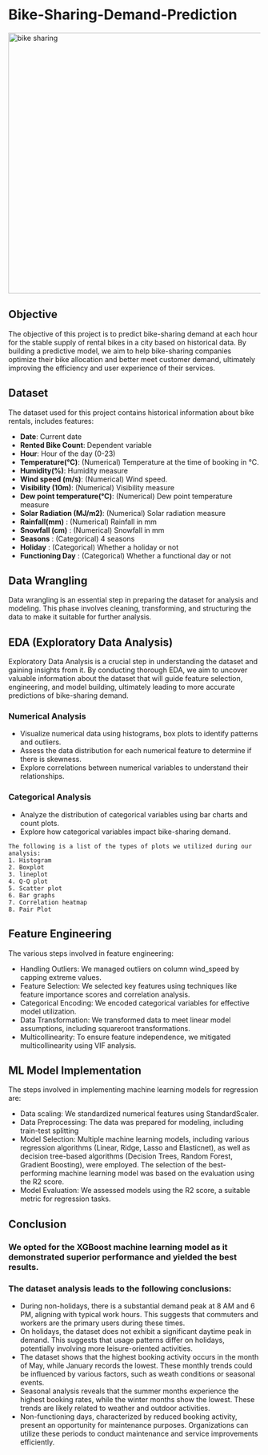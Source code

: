 # Bike-Sharing-Demand-Prediction


<img width="521" alt="bike sharing" src="https://github.com/kratikajawariya28/Bike-Sharing-Demand-Prediction./assets/124557001/cb679e1f-28b5-475b-948b-be89f1dd7b5b">



## Objective
The objective of this project is to predict bike-sharing demand at each hour for the stable supply of rental bikes in a city based on historical data. By building a predictive model, we aim to help bike-sharing companies optimize their bike allocation and better meet customer demand, ultimately improving the efficiency and user experience of their services.

## Dataset
The dataset used for this project contains historical information about bike rentals, includes features:
- **Date**: Current date
- **Rented Bike Count**: Dependent variable
- **Hour**: Hour of the day (0-23)
- **Temperature(°C)**: (Numerical) Temperature at the time of booking in °C.
- **Humidity(%)**: Humidity measure
- **Wind speed (m/s)**: (Numerical) Wind speed.
- **Visibility (10m)**: (Numerical) Visibility measure
- **Dew point temperature(°C)**: (Numerical) Dew point temperature measure
- **Solar Radiation (MJ/m2)**: (Numerical) Solar radiation measure
- **Rainfall(mm)** : (Numerical) Rainfall in mm
- **Snowfall (cm)** : (Numerical) Snowfall in mm
- **Seasons** : (Categorical) 4 seasons
- **Holiday** : (Categorical) Whether a holiday or not
- **Functioning Day** : (Categorical) Whether a functional day or not

## Data Wrangling
Data wrangling is an essential step in preparing the dataset for analysis and modeling. This phase involves cleaning, transforming, and structuring the data to make it suitable for further analysis.

## EDA (Exploratory Data Analysis)
Exploratory Data Analysis is a crucial step in understanding the dataset and gaining insights from it. By conducting thorough EDA, we aim to uncover valuable information about the dataset that will guide feature selection, engineering, and model building, ultimately leading to more accurate predictions of bike-sharing demand.

### Numerical Analysis
- Visualize numerical data using histograms, box plots to identify patterns and outliers.
- Assess the data distribution for each numerical feature to determine if there is skewness.
- Explore correlations between numerical variables to understand their relationships.

### Categorical Analysis
- Analyze the distribution of categorical variables using bar charts and count plots.
- Explore how categorical variables impact bike-sharing demand.

```
The following is a list of the types of plots we utilized during our analysis:
1. Histogram
2. Boxplot
3. lineplot
4. Q-Q plot
5. Scatter plot
6. Bar graphs
7. Correlation heatmap
8. Pair Plot
```

## Feature Engineering
The various steps involved in feature engineering:
- Handling Outliers: We managed outliers on column wind_speed by capping extreme values.
- Feature Selection: We selected key features using techniques like feature importance scores and correlation analysis.
- Categorical Encoding: We encoded categorical variables for effective model utilization.
- Data Transformation: We transformed data to meet linear model assumptions, including squareroot transformations.
- Multicollinearity: To ensure feature independence, we mitigated multicollinearity using VIF analysis.

## ML Model Implementation
The steps involved in implementing machine learning models for regression are:
- Data scaling: We standardized numerical features using StandardScaler.
- Data Preprocessing: The data was prepared for modeling, including train-test splitting
- Model Selection: Multiple machine learning models, including various regression algorithms (Linear, Ridge, Lasso and Elasticnet), as well as decision tree-based algorithms (Decision Trees, Random Forest, Gradient Boosting), were employed. The selection of the best-performing machine learning model was based on the evaluation using the R2 score.
- Model Evaluation: We assessed models using the R2 score, a suitable metric for regression tasks.

## Conclusion
### We opted for the XGBoost machine learning model as it demonstrated superior performance and yielded the best results.

### The dataset analysis leads to the following conclusions:
- During non-holidays, there is a substantial demand peak at 8 AM and 6 PM, aligning with typical work hours. This suggests that commuters and workers are the primary users during these times.
- On holidays, the dataset does not exhibit a significant daytime peak in demand. This suggests that usage patterns differ on holidays, potentially involving more leisure-oriented activities.
- The dataset shows that the highest booking activity occurs in the month of May, while January records the lowest. These monthly trends could be influenced by various factors, such as weath conditions or seasonal events.
- Seasonal analysis reveals that the summer months experience the highest booking rates, while the winter months show the lowest. These trends are likely related to weather and outdoor activities.
- Non-functioning days, characterized by reduced booking activity, present an opportunity for maintenance purposes. Organizations can utilize these periods to conduct maintenance and service improvements efficiently.
